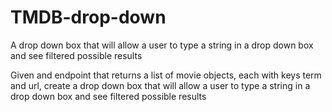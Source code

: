 # TMDB-drop-down
A drop down box that will allow a user to type a string in a drop down box and see filtered possible results

Given and endpoint that returns a list of movie objects, each with keys term and url, create a drop down box that will allow a user to type a string in a drop down box and see filtered possible results
